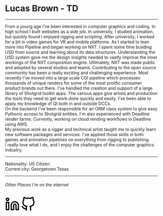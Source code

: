 # Lucas Brown - TD

---
From a young age I've been interested in computer graphics and coding.  In high school I built websites as a side job. In university, I studied animation, but quickly found I enjoyed rigging and scripting. After university, I worked for a bit in video games for VR and mobile platforms. As I started to lean more into Pipeline and began working on NXT. I spent some time building USD from source and learning about its data structures. Understanding the USD system gave me the design insights needed to vastly improve the inner workings of the NXT composition engine. Ultimately, NXT was made public and adopted by several studios and teams. Contributing to the open source community has been a really exciting and challenging experience.
Most recently I've moved into a large scale CGI pipeline which processes thousands of unique renders for some of the most prolific consumer product brands out there. I've handled the creation and support of a large library of Shotgrid toolkit apps. The various apps give artists and production the tools they need to get work done quickly and easily. I've been able to apply my knowledge of Qt both in and outside DCCs.  
On the backend I've been responsible for an ORM class system to give easy Pythonic access to Shotgrid entities. I'm also experienced with Deadline render farms. Currently, working on cloud rending workflows in Deadline using AWS.  
My previous work as a rigger and technical artist taught me to quickly learn new software packages and services. I've applied those skills in both games and animation pipelines on everything from rigging to publishing.  
I really love what I do, and I enjoy the challenges of the computer graphics industry.

---

Nationality: US Citizen  
Current city: Georgetown Texas

---

###### Other Places I'm on the internet

<a href="https://www.linkedin.com/in/imlucasbrown" target="_blank">![LinkedIn](images/linkedin.svg)</a>
<a href="https://github.com/ImLucasBrown" target="_blank">![LinkedIn](images/github.svg)</a>
